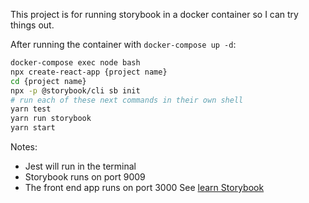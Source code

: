 This project is for running storybook in a docker container so I can try things out.

After running the container with `docker-compose up -d`:
```bash
docker-compose exec node bash
npx create-react-app {project name}
cd {project name}
npx -p @storybook/cli sb init
# run each of these next commands in their own shell
yarn test
yarn run storybook
yarn start
```
Notes:
- Jest will run in the terminal
- Storybook runs on port 9009
- The front end app runs on port 3000
See [learn Storybook](https://www.learnstorybook.com/intro-to-storybook/react/en/get-started/)
